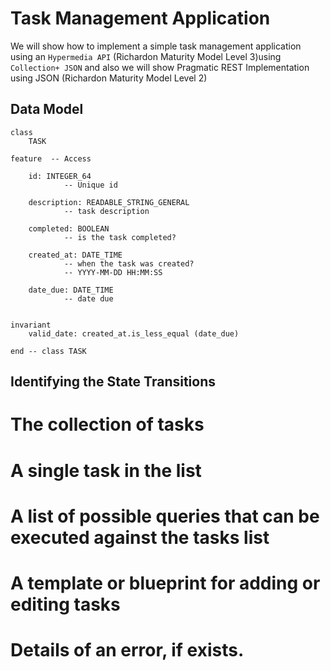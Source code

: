 Task Management Application
==

We will show how to implement a simple task management application using an `Hypermedia API` (Richardon Maturity Model Level 3)using `Collection+ JSON` and also we will show Pragmatic REST Implementation using JSON (Richardon Maturity Model Level 2)


Data Model
----------

```
class 
	TASK

feature  -- Access

	id: INTEGER_64
			-- Unique id

	description: READABLE_STRING_GENERAL
			-- task description

	completed: BOOLEAN
			-- is the task completed?

	created_at: DATE_TIME
			-- when the task was created?
			-- YYYY-MM-DD HH:MM:SS

	date_due: DATE_TIME
			-- date due
	
	
invariant
	valid_date: created_at.is_less_equal (date_due)

end -- class TASK
```


Identifying the State Transitions
----

 # The collection of tasks
 # A single task in the list
 # A list of possible queries that can be executed against the tasks list
 # A template or blueprint for adding or editing tasks
 # Details of an error, if exists.


